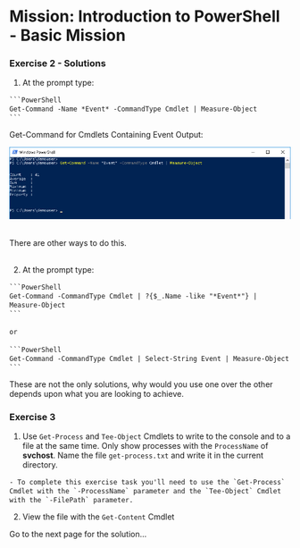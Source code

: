 # Mission: Introduction to PowerShell - Basic Mission

### Exercise 2 - Solutions

  1. At the prompt type:

    ```PowerShell
    Get-Command -Name *Event* -CommandType Cmdlet | Measure-Object
    ```

  Get-Command for Cmdlets Containing Event Output:

  ![](assets/images/image-04.jpg)<br/><br/>

  There are other ways to do this.</br></br>

  2. At the prompt type:

    ```PowerShell
    Get-Command -CommandType Cmdlet | ?{$_.Name -like "*Event*"} | Measure-Object
    ```

    or

    ```PowerShell
    Get-Command -CommandType Cmdlet | Select-String Event | Measure-Object
    ```

  These are not the only solutions, why would you use one over the other depends upon what you are looking to achieve.

### Exercise 3

  1. Use `Get-Process` and `Tee-Object` Cmdlets to write to the console and to a file at the same time. Only show processes with the `ProcessName` of **svchost**. Name the file `get-process.txt` and write it in the current directory.

    - To complete this exercise task you'll need to use the `Get-Process` Cmdlet with the `-ProcessName` parameter and the `Tee-Object` Cmdlet with the `-FilePath` parameter.

  2. View the file with the `Get-Content` Cmdlet

Go to the next page for the solution...

